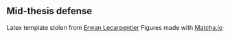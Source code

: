 ## Mid-thesis defense



Latex template stolen from [Erwan Lecarpentier](https://erwanlecarpentier.github.io/)
Figures made with [Matcha.io](https://www.mathcha.io/editor)